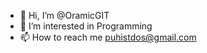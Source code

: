 - 👋 Hi, I’m @OramicGIT
- 👀 I’m interested in Programming
- 📫 How to reach me puhistdos@gmail.com


<!---
OramicGIT/OramicGIT is a ✨ special ✨ repository because its `README.md` (this file) appears on your GitHub profile.
You can click the Preview link to take a look at your changes.
--->
